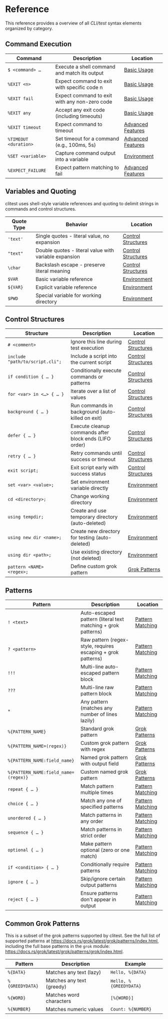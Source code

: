 # Reference

This reference provides a overview of all *CLI/test* syntax elements organized by
category.

## Command Execution

| Command               | Description                                   | Location                                                       |
| --------------------- | --------------------------------------------- | -------------------------------------------------------------- |
| `$ <command> …`       | Execute a shell command and match its output  | [Basic Usage](./basic-usage.md#executing-commands)             |
| `%EXIT <n>`           | Expect command to exit with specific code n   | [Basic Usage](./basic-usage.md#exit-codes)                     |
| `%EXIT fail`          | Expect command to exit with any non-zero code | [Basic Usage](./basic-usage.md#exit-codes)                     |
| `%EXIT any`           | Accept any exit code (including timeouts)     | [Basic Usage](./basic-usage.md#exit-codes)                     |
| `%EXIT timeout`       | Expect command to timeout                     | [Advanced Features](./advanced-features.md#timeouts)           |
| `%TIMEOUT <duration>` | Set timeout for a command (e.g., 100ms, 5s)   | [Advanced Features](./advanced-features.md#timeouts)           |
| `%SET <variable>`     | Capture command output into a variable        | [Environment](./environment.md#using-set)                      |
| `%EXPECT_FAILURE`     | Expect pattern matching to fail               | [Advanced Features](./advanced-features.md#expecting-failures) |

## Variables and Quoting

clitest uses shell-style variable references and quoting to delimit strings in
commands and control structures.

| Quote Type | Behavior                                              | Location                                              |
| ---------- | ----------------------------------------------------- | ----------------------------------------------------- |
| `'text'`   | Single quotes - literal value, no expansion           | [Control Structures](./control-structures.md#quoting) |
| `"text"`   | Double quotes - literal value with variable expansion | [Control Structures](./control-structures.md#quoting) |
| `\char`    | Backslash escape - preserve literal meaning           | [Control Structures](./control-structures.md#quoting) |
| `$VAR`     | Basic variable reference                              | [Environment](./environment.md#basic-reference)       |
| `${VAR}`   | Explicit variable reference                           | [Environment](./environment.md#explicit-reference)    |
| `$PWD`     | Special variable for working directory                | [Environment](./environment.md#pwd)                   |

## Control Structures

| Structure                 | Description                                            | Location                                                           |
| ------------------------- | ------------------------------------------------------ | ------------------------------------------------------------------ |
| `# <comment>`             | Ignore this line during test execution                 | [Control Structures](./control-structures.md#comments)             |
| `include "path/to/script.cli";` | Include a script into the current script | [Control Structures](./control-structures.md#include) |
| `if condition { … }`      | Conditionally execute commands or patterns             | [Control Structures](./control-structures.md#conditional-blocks)   |
| `for <var> in <…> { … }`  | Iterate over a list of values                          | [Control Structures](./control-structures.md#for-loops)            |
| `background { … }`        | Run commands in background (auto-killed on exit)       | [Control Structures](./control-structures.md#background-processes) |
| `defer { … }`             | Execute cleanup commands after block ends (LIFO order) | [Control Structures](./control-structures.md#deferred-cleanup)     |
| `retry { … }`             | Retry commands until success or timeout                | [Control Structures](./control-structures.md#retry)                |
| `exit script;`            | Exit script early with success status                  | [Control Structures](./control-structures.md#early-exit)           |
| `set <var> <value>;`      | Set environment variable directly                      | [Environment](./environment.md#using-set)                          |
| `cd <directory>;`         | Change working directory                               | [Environment](./environment.md#changing-directory)                 |
| `using tempdir;`          | Create and use temporary directory (auto-deleted)      | [Environment](./environment.md#using-temporary-directories)        |
| `using new dir <name>;`   | Create new directory for testing (auto-deleted)        | [Environment](./environment.md#creating-new-directories)           |
| `using dir <path>;`       | Use existing directory (not deleted)                   | [Environment](./environment.md#using-existing-directories)         |
| `pattern <NAME> <regex>;` | Define custom grok pattern                             | [Grok Patterns](./grok-patterns.md#examples)                       |

## Patterns

| Pattern                              | Description                                                  | Location                                                          |
| ------------------------------------ | ------------------------------------------------------------ | ----------------------------------------------------------------- |
| `! <text>`                           | Auto-escaped pattern (literal text matching + grok patterns) | [Pattern Matching](./pattern-matching.md#auto-escaped-patterns)   |
| `? <pattern>`                        | Raw pattern (regex-style, requires escaping + grok patterns) | [Pattern Matching](./pattern-matching.md#raw-patterns)            |
| `!!!`                                | Multi-line auto-escaped pattern block                        | [Pattern Matching](./pattern-matching.md#auto-escaped-multi-line) |
| `???`                                | Multi-line raw pattern block                                 | [Pattern Matching](./pattern-matching.md#raw-multi-line)          |
| `*`                                  | Any pattern (matches any number of lines lazily)             | [Pattern Matching](./pattern-matching.md#any-pattern)             |
| `%{PATTERN_NAME}`                    | Standard grok pattern                                        | [Grok Patterns](./grok-patterns.md#syntax)                        |
| `%{PATTERN_NAME=(regex)}`            | Custom grok pattern with regex                               | [Grok Patterns](./grok-patterns.md#syntax)                        |
| `%{PATTERN_NAME:field_name}`         | Named grok pattern with output field                         | [Grok Patterns](./grok-patterns.md#syntax)                        |
| `%{PATTERN_NAME:field_name=(regex)}` | Custom named grok pattern                                    | [Grok Patterns](./grok-patterns.md#syntax)                        |
| `repeat { … }`                       | Match pattern multiple times                                 | [Pattern Matching](./pattern-matching.md#repeat)                  |
| `choice { … }`                       | Match any one of specified patterns                          | [Pattern Matching](./pattern-matching.md#choice)                  |
| `unordered { … }`                    | Match patterns in any order                                  | [Pattern Matching](./pattern-matching.md#unordered)               |
| `sequence { … }`                     | Match patterns in strict order                               | [Pattern Matching](./pattern-matching.md#sequence)                |
| `optional { … }`                     | Make pattern optional (zero or one match)                    | [Pattern Matching](./pattern-matching.md#optional)                |
| `if <condition> { … }`               | Conditionally require patterns                               | [Pattern Matching](./pattern-matching.md#conditional-patterns)    |
| `ignore { … }`                       | Skip/ignore certain output patterns                          | [Pattern Matching](./pattern-matching.md#ignore)                  |
| `reject { … }`                       | Ensure patterns don't appear in output                       | [Pattern Matching](./pattern-matching.md#reject)                  |

## Common Grok Patterns

This is a subset of the grok patterns supported by clitest. See the full list of
supported patterns at <https://docs.rs/grok/latest/grok/patterns/index.html>,
including the full base patterns in the `grok` module:
<https://docs.rs/grok/latest/grok/patterns/grok/index.html>.

| Pattern         | Description               | Example                |
| --------------- | ------------------------- | ---------------------- |
| `%{DATA}`       | Matches any text (lazy)   | `Hello, %{DATA}`       |
| `%{GREEDYDATA}` | Matches any text (greedy) | `Hello, %{GREEDYDATA}` |
| `%{WORD}`       | Matches word characters   | `[%{WORD}]`            |
| `%{NUMBER}`     | Matches numeric values    | `Count: %{NUMBER}`     |
